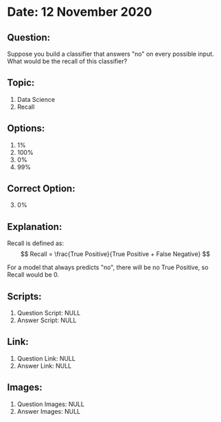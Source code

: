 # Date: 12 November 2020

## Question:
Suppose you build a classifier that answers "no" on every possible input. What would be the recall of this classifier?

## Topic:
1. Data Science
2. Recall

## Options:
1. 1%
2. 100%
3. 0%
4. 99%

## Correct Option:
3. 0%

## Explanation:
Recall is defined as:
$$ 
Recall = \frac{True Positive}{True Positive + False Negative} $$

For a model that always predicts "no", there will be no True Positive, so Recall would be 0. 


## Scripts:
1. Question Script: NULL
2. Answer Script: NULL

## Link:
1. Question Link: NULL
2. Answer Link: NULL

## Images:
1. Question Images: NULL
2. Answer Images: NULL
